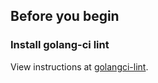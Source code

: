 ## Before you begin

### Install golang-ci lint

View instructions at [golangci-lint](https://github.com/golangci/golangci-lint).